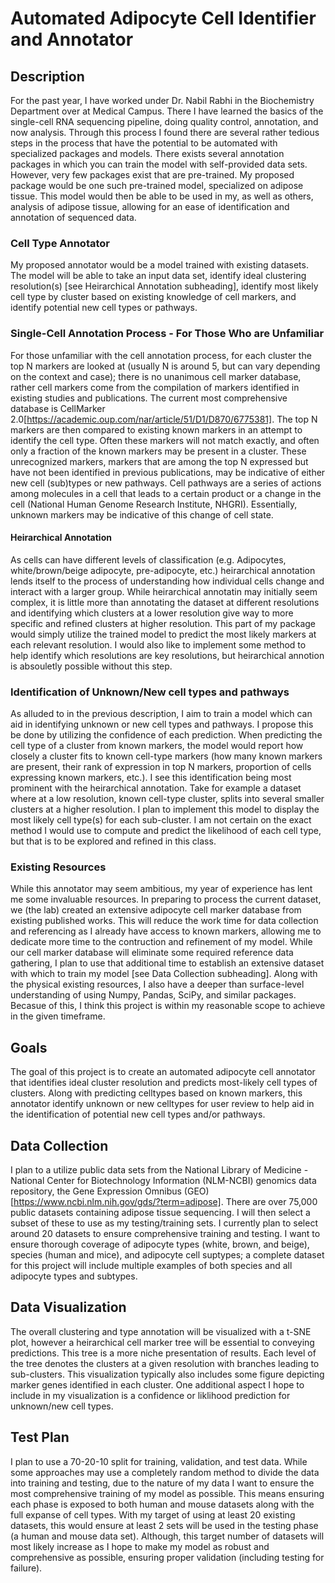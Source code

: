 # **Automated Adipocyte Cell Identifier and Annotator** #

## Description
For the past year, I have worked under Dr. Nabil Rabhi in the Biochemistry Department over at Medical Campus. There I have learned the basics of the single-cell RNA sequencing pipeline, doing quality control, annotation, and now analysis. Through this process I found there are several rather tedious steps in the process that have the potential to be automated with specialized packages and models. There exists several annotation packages in which you can train the model with self-provided data sets. However, very few packages exist that are pre-trained. My proposed package would be one such pre-trained model, specialized on adipose tissue. This model would then be able to be used in my, as well as others, analysis of adipose tissue, allowing for an ease of identification and annotation of sequenced data.
### Cell Type Annotator
My proposed annotator would be a model trained with existing datasets. The model will be able to take an input data set, identify ideal clustering resolution(s) [see Heirarchical Annotation subheading], identify most likely cell type by cluster based on existing knowledge of cell markers, and identify potential new cell types or pathways. 
### Single-Cell Annotation Process - For Those Who are Unfamiliar
For those unfamiliar with the cell annotation process, for each cluster the top N markers are looked at (usually N is around 5, but can vary depending on the context and case); there is no unanimous cell marker database, rather cell markers come from the compilation of markers identified in existing studies and publications. The current most comprehensive database is CellMarker 2.0[https://academic.oup.com/nar/article/51/D1/D870/6775381]. The top N markers are then compared to existing known markers in an attempt to identify the cell type. Often these markers will not match exactly, and often only a fraction of the known markers may be present in a cluster. These unrecognized markers, markers that are among the top N expressed but have not been identified in previous publications, may be indicative of either new cell (sub)types or new pathways. Cell pathways are a series of actions among molecules in a cell that leads to a certain product or a change in the cell (National Human Genome Research Institute, NHGRI). Essentially, unknown markers may be indicative of this change of cell state.
#### Heirarchical Annotation
As cells can have different levels of classification (e.g. Adipocytes, white/brown/beige adipocyte, pre-adipocyte, etc.) heirarchical annotation lends itself to the process of understanding how individual cells change and interact with a larger group. While heirarchical annotatin may initially seem complex, it is little more than annotating the dataset at different resolutions and identifying which clusters at a lower resolution give way to more specific and refined clusters at higher resolution. This part of my package would simply utilize the trained model to predict the most likely markers at each relevant resolution. I would also like to implement some method to help identify which resolutions are key resolutions, but heirarchical annotion is absouletly possible without this step.
### Identification of Unknown/New cell types and pathways
As alluded to in the previous description, I aim to train a model which can aid in identifying unknown or new cell types and pathways. I propose this be done by utilizing the confidence of each prediction. When predicting the cell type of a cluster from known markers, the model would report how closely a cluster fits to known cell-type markers (how many known markers are present, their rank of expression in top N markers, proportion of cells expressing known markers, etc.). I see this identification being most prominent with the heirarchical annotation. Take for example a dataset where at a low resolution, known cell-type cluster, splits into several smaller clusters at a higher resolution. I plan to implement this model to display the most likely cell type(s) for each sub-cluster. I am not certain on the exact method I would use to compute and predict the likelihood of each cell type, but that is to be explored and refined in this class. 
### Existing Resources
While this annotator may seem ambitious, my year of experience has lent me some invaluable resources. In preparing to process the current dataset, we (the lab) created an extensive adipocyte cell marker database from existing published works. This will reduce the work time for data collection and referencing as I already have access to known markers, allowing me to dedicate more time to the contruction and refinement of my model. While our cell marker database will eliminate some required reference data gathering, I plan to use that additional time to establish an extensive dataset with which to train my model [see Data Collection subheading]. Along with the physical existing resources, I also have a deeper than surface-level understanding of using Numpy, Pandas, SciPy, and similar packages. Becasue of this, I think this project is within my reasonable scope to achieve in the given timeframe.

## Goals
The goal of this project is to create an automated adipocyte cell annotator that identifies ideal cluster resolution and predicts most-likely cell types of clusters. Along with predicting celltypes based on known markers, this annotator identify unknown or new celltypes for user review to help aid in the identification of potential new cell types and/or pathways.

## Data Collection
I plan to a utilize public data sets from the National Library of Medicine - National Center for Biotechnology Information (NLM-NCBI) genomics data repository, the Gene Expression Omnibus (GEO) [https://www.ncbi.nlm.nih.gov/gds/?term=adipose]. There are over 75,000 public datasets containing adipose tissue sequencing. I will then select a subset of these to use as my testing/training sets. I currently plan to select around 20 datasets to ensure comprehensive training and testing. I want to ensure thorough coverage of adipocyte types (white, brown, and beige), species (human and mice), and adipocyte cell suptypes; a complete dataset for this project will include multiple examples of both species and all adipocyte types and subtypes.

## Data Visualization
The overall clustering and type annotation will be visualized with a t-SNE plot, however a heirarchical cell marker tree will be essential to conveying predictions. This tree is a more niche presentation of results. Each level of the tree denotes the clusters at a given resolution with branches leading to sub-clusters. This visualization typically also includes some figure depicting marker genes identified in each cluster. One additional aspect I hope to include in my visualization is a confidence or liklihood prediction for unknown/new cell types.

## Test Plan
I plan to use a 70-20-10 split for training, validation, and test data. While some approaches may use a completely random method to divide the data into training and testing, due to the nature of my data I want to ensure the most comprehensive training of my model as possible. This means ensuring each phase is exposed to both human and mouse datasets along with the full expanse of cell types. With my target of using at least 20 existing datasets, this would ensure at least 2 sets will be used in the testing phase (a human and mouse data set). Although, this target number of datasets will most likely increase as I hope to make my model as robust and comprehensive as possible, ensuring proper validation (including testing for failure).
